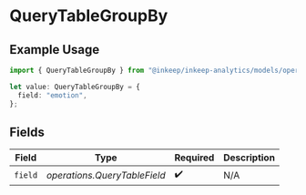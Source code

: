 # QueryTableGroupBy

## Example Usage

```typescript
import { QueryTableGroupBy } from "@inkeep/inkeep-analytics/models/operations";

let value: QueryTableGroupBy = {
  field: "emotion",
};
```

## Fields

| Field                        | Type                         | Required                     | Description                  |
| ---------------------------- | ---------------------------- | ---------------------------- | ---------------------------- |
| `field`                      | *operations.QueryTableField* | :heavy_check_mark:           | N/A                          |
